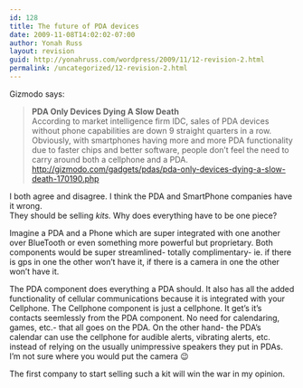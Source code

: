 ```yaml
---
id: 128
title: The future of PDA devices
date: 2009-11-08T14:02:02-07:00
author: Yonah Russ
layout: revision
guid: http://yonahruss.com/wordpress/2009/11/12-revision-2.html
permalink: /uncategorized/12-revision-2.html
---
```

Gizmodo says:  
<span style="font-weight: bold;"></span>

> <span style="font-weight: bold;">PDA Only Devices Dying A Slow Death</span>  
> According to market intelligence firm IDC, sales of PDA devices without phone capabilities are down 9 straight quarters in a row. Obviously, with smartphones having more and more PDA functionality due to faster chips and better software, people don’t feel the need to carry around both a cellphone and a PDA.  
> <http://gizmodo.com/gadgets/pdas/pda-only-devices-dying-a-slow-death-170190.php>

I both agree and disagree. I think the PDA and SmartPhone companies have it wrong.  
They should be selling <span style="font-style: italic;">kits. </span>Why does everything have to be one piece?

Imagine a PDA and a Phone which are super integrated with one another over BlueTooth or even something more powerful but proprietary. Both components would be super streamlined- totally complimentary- ie. if there is gps in one the other won&#8217;t have it, if there is a camera in one the other won&#8217;t have it.

The PDA component does everything a PDA should. It also has all the added functionality of cellular communications because it is integrated with your Cellphone. The Cellphone component is just a cellphone. It get&#8217;s it&#8217;s contacts seemlessly from the PDA component. No need for calendaring, games, etc.- that all goes on the PDA. On the other hand- the PDA&#8217;s calendar can use the cellphone for audible alerts, vibrating alerts, etc. instead of relying on the usually unimpressive speakers they put in PDAs. I&#8217;m not sure where you would put the camera 😉

The first company to start selling such a kit will win the war in my opinion.